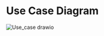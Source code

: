 # Use Case Diagram
![Use_case drawio](https://user-images.githubusercontent.com/57228346/137638186-8149b6e7-6c2e-4690-830e-a3640e9c0968.png)
